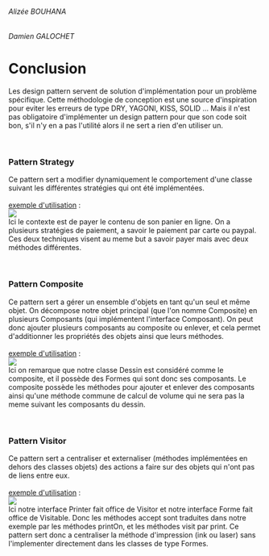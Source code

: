 <h6>Alizée BOUHANA</h6>
<h6>Damien GALOCHET</h6>

<h1>Conclusion</h1>
<p>
Les design pattern servent de solution d'implémentation pour un problème spécifique. 
Cette méthodologie de conception est une source d'inspiration pour eviter les erreurs de type DRY, 
YAGONI, KISS, SOLID ...
Mais il n'est pas obligatoire d'implémenter un design pattern pour que son code soit bon, 
s'il n'y en a pas l'utilité alors il ne sert a rien d'en utiliser un.
</p>
<br/>
<h3>Pattern Strategy</h3>
<p>
Ce pattern sert a modifier dynamiquement le comportement d'une classe suivant les différentes stratégies qui ont 
été implémentées. 
<br/><br/><u>exemple d'utilisation</u> :<br/>
<img src="https://github.com/PolytechLyon/isi3-patterns-isi3-patterns_bouhana_galochet/blob/master/Patterns/Rapport/exempleStrategy.png"/>
<br/>
Ici le contexte est de payer le contenu de son panier en ligne. On a plusieurs 
stratégies de paiement, a savoir le paiement par carte ou paypal. Ces deux techniques visent au meme but a savoir payer 
mais avec deux méthodes différentes.
</p><br/>
<h3>Pattern Composite</h3>
<p>
Ce pattern sert a gérer un ensemble d'objets en tant qu'un seul et même objet. On décompose notre objet principal (que 
l'on nomme Composite) en plusieurs Composants (qui implémentent l'interface Composant). On peut donc ajouter plusieurs 
composants au composite ou enlever, et cela permet d'additionner les propriétés des objets ainsi que leurs méthodes.
<br/><br/><u>exemple d'utilisation</u> :<br/>
<img src="https://github.com/PolytechLyon/isi3-patterns-isi3-patterns_bouhana_galochet/blob/master/Patterns/Rapport/exempleComposite.png"/>
<br/>
Ici on remarque que notre classe Dessin est considéré comme le composite, et il 
possède des Formes qui sont donc ses composants. Le composite possède les méthodes pour ajouter et enlever des composants 
ainsi qu'une méthode commune de calcul de volume qui ne sera pas la meme suivant les composants du dessin.
</p><br/>
<h3>Pattern Visitor</h3>
<p>
Ce pattern sert a centraliser et externaliser (méthodes implémentées en dehors des classes objets) des actions a faire 
sur des objets qui n'ont pas de liens entre eux.
<br/><br/><u>exemple d'utilisation</u> :<br/>
<img src="https://github.com/PolytechLyon/isi3-patterns-isi3-patterns_bouhana_galochet/blob/master/Patterns/Rapport/exempleVisitor.png"/>
<br/>
Ici notre interface Printer fait office de Visitor et notre interface Forme fait office de Visitable. Donc les méthodes 
accept sont traduites dans notre exemple par les méthodes printOn, et les méthodes visit par print. Ce pattern sert donc 
a centraliser la méthode d'impression (ink ou laser) sans l'implementer directement dans les classes de type Formes.
</p>
